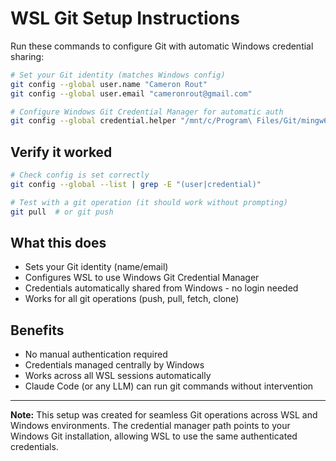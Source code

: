 # WSL Git Setup Instructions

Run these commands to configure Git with automatic Windows credential sharing:

```bash
# Set your Git identity (matches Windows config)
git config --global user.name "Cameron Rout"
git config --global user.email "cameronrout@gmail.com"

# Configure Windows Git Credential Manager for automatic auth
git config --global credential.helper "/mnt/c/Program\ Files/Git/mingw64/bin/git-credential-manager.exe"
```

## Verify it worked

```bash
# Check config is set correctly
git config --global --list | grep -E "(user|credential)"

# Test with a git operation (it should work without prompting)
git pull  # or git push
```

## What this does

- Sets your Git identity (name/email)
- Configures WSL to use Windows Git Credential Manager
- Credentials automatically shared from Windows - no login needed
- Works for all git operations (push, pull, fetch, clone)

## Benefits

- No manual authentication required
- Credentials managed centrally by Windows
- Works across all WSL sessions automatically
- Claude Code (or any LLM) can run git commands without intervention

---

**Note:** This setup was created for seamless Git operations across WSL and Windows environments. The credential manager path points to your Windows Git installation, allowing WSL to use the same authenticated credentials.
